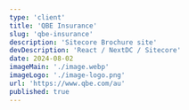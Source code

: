 ```yaml
---
type: 'client'
title: 'QBE Insurance'
slug: 'qbe-insurance'
description: 'Sitecore Brochure site'
devDescription: 'React / NextDC / Sitecore'
date: 2024-08-02
imageMain: './image.webp'
imageLogo: './image-logo.png'
url: 'https://www.qbe.com/au'
published: true
---
```

